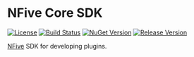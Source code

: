 # NFive Core SDK
[![License](https://img.shields.io/github/license/NFive/SDK.Core.svg)](LICENSE)
[![Build Status](https://img.shields.io/appveyor/ci/NFive/sdk-core.svg)](https://ci.appveyor.com/project/NFive/sdk-core)
[![NuGet Version](https://img.shields.io/nuget/v/NFive/SDK.Core.svg)](https://www.nuget.org/packages/NFive.SDK.Core)
[![Release Version](https://img.shields.io/github/release/NFive/SDK.Core/all.svg)](https://github.com/NFive/SDK.Core/releases)

[NFive](https://nfive.github.io/) SDK for developing plugins.
